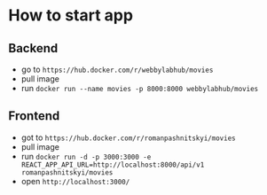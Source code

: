 # How to start app

## Backend
- go to `https://hub.docker.com/r/webbylabhub/movies`
- pull image
- run `docker run --name movies -p 8000:8000 webbylabhub/movies`

## Frontend
- got to `https://hub.docker.com/r/romanpashnitskyi/movies`
- pull image
- run `docker run -d -p 3000:3000 -e REACT_APP_API_URL=http://localhost:8000/api/v1 romanpashnitskyi/movies`
- open `http://localhost:3000/`

